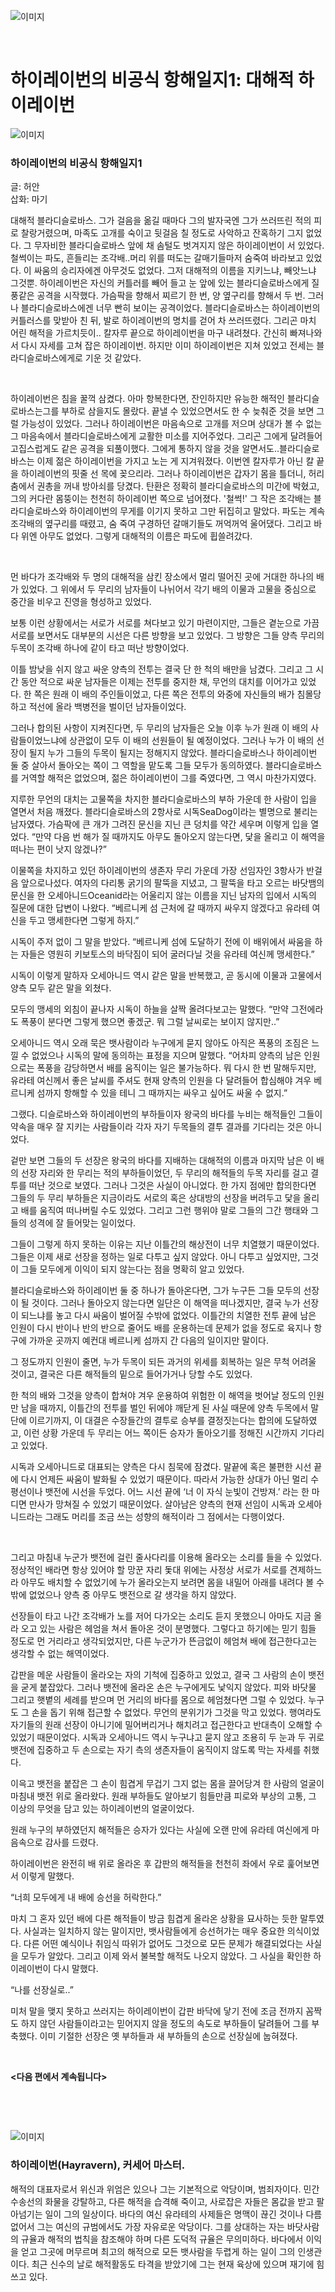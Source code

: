 ![이미지](./images/pirate1-00.jpg)

&nbsp;

# 하이레이번의 비공식 항해일지1: 대해적 하이레이번

![이미지](./images/pirate1-01.jpg)

### 하이레이번의 비공식 항해일지1

글: 허안  
삽화: 마기

대해적 블라디슬로바스. 그가 걸음을 옮길 때마다 그의 발자국엔 그가 쓰러뜨린 적의 피로 찰랑거렸으며, 마족도 고개를 숙이고 뒷걸음 칠 정도로 사악하고 잔혹하기 그지 없었다. 그 무자비한 블라디슬로바스 앞에 채 솜털도 벗겨지지 않은 하이레이번이 서 있었다. 철썩이는 파도, 흔들리는 조각배..머리 위를 떠도는 갈매기들마저 숨죽여 바라보고 있었다. 이 싸움의 승리자에겐 아무것도 없었다. 그저 대해적의 이름을 지키느냐, 빼앗느냐 그것뿐. 하이레이번은 자신의 커틀러를 빼어 들고 눈 앞에 있는 블라디슬로바스에게 질풍같은 공격을 시작했다. 가슴팍을 향해서 찌르기 한 번, 양 옆구리를 향해서 두 번. 그러나 블라디슬로바스에겐 너무 빤히 보이는 공격이었다.  블라디슬로바스는 하이레이번의 커틀러스를 맞받아 친 뒤, 발로 하이레이번의 명치를 걷어 차 쓰러뜨렸다. 그리곤 마치 어린 해적을 가르치듯이.. 칼자루 끝으로 하이레이번을 마구 내려쳤다. 간신히 빠져나와서 다시 자세를 고쳐 잡은 하이레이번. 하지만 이미 하이레이번은 지쳐 있었고 전세는 블라디슬로바스에게로 기운 것 같았다.

&nbsp;

하이레이번은 침을 꿀꺽 삼켰다. 아마 항복한다면, 잔인하지만 유능한 해적인 블라디슬로바스는그를 부하로 삼을지도 몰랐다. 끝낼 수 있었으면서도 한 수 늦춰준 것을 보면 그럴 가능성이 있었다. 그러나 하이레이번은 마음속으로 고개를 저으며 상대가 볼 수 없는 그 마음속에서 블라디슬로바스에게 교활한 미소를 지어주었다. 그리곤 그에게 달려들어 고집스럽게도 같은 공격을 되풀이했다. 그에게 통하지 않을 것을 알면서도..블라디슬로바스는 이제 젊은 하이레이번을 가지고 노는 게 지겨워졌다. 이번엔 칼자루가 아닌 칼 끝을 하이레이번의 핏줄 선 목에 꽂으리라. 그러나 하이레이번은 갑자기 몸을 틀더니, 허리춤에서 권총을 꺼내 방아쇠를 당겼다. 탄환은 정확히 블라디슬로바스의 미간에 박혔고, 그의 커다란 몸뚱이는 천천히 하이레이번 쪽으로 넘어졌다. '철썩!' 그 작은 조각배는 블라디슬로바스와 하이레이번의 무게를 이기지 못하고 그만 뒤집히고 말았다. 파도는 계속 조각배의 옆구리를 때렸고, 숨 죽여 구경하던 갈매기들도 꺼억꺼억 울어댔다. 그리고 바다 위엔 아무도 없었다. 그렇게 대해적의 이름은 파도에 휩쓸려갔다.

&nbsp;

먼 바다가 조각배와 두 명의 대해적을 삼킨 장소에서 멀리 떨어진 곳에 거대한 하나의 배가 있었다. 그 위에서 두 무리의 남자들이 나뉘어서 각기 배의 이물과 고물을 중심으로 중간을 비우고 진영을 형성하고 있었다.

보통 이런 상황에서는 서로가 서로를 쳐다보고 있기 마련이지만, 그들은 곁눈으로 가끔 서로를 보면서도 대부분의 시선은 다른 방향을 보고 있었다. 그 방향은 그들 양측 무리의 두목이 조각배 하나에 같이 타고 떠난 방향이었다.

이틀 밤낮을 쉬지 않고 싸운 양측의 전투는 결국 단 한 척의 배만을 남겼다. 그리고 그 시간 동안 적으로 싸운 남자들은 이제는 전투를 중지한 채, 무언의 대치를 이어가고 있었다. 한 쪽은 원래 이 배의 주인들이었고, 다른 쪽은 전투의 와중에 자신들의 배가 침몰당하고 적선에 올라 백병전을 벌이던 남자들이었다.

그러나 합의된 사항이 지켜진다면, 두 무리의 남자들은 오늘 이후 누가 원래 이 배의 사람들이었느냐에 상관없이 모두 이 배의 선원들이 될 예정이었다. 그러나 누가 이 배의 선장이 될지 누가 그들의 두목이 될지는 정해지지 않았다. 블라디슬로바스나 하이레이번 둘 중 살아서 돌아오는 쪽이 그 역할을 맡도록 그들 모두가 동의하였다. 블라디슬로바스를 거역할 해적은 없었으며, 젊은 하이레이번이 그를 죽였다면, 그 역시 마찬가지였다.

지루한 무언의 대치는 고물쪽을 차지한 블라디슬로바스의 부하 가운데 한 사람이 입을 열면서 처음 깨졌다. 블라디슬로바스의 2항사로 시독SeaDog이라는 별명으로 불리는 남자였다. 가슴팍에 큰 개가 그려진 문신을 지닌 큰 덩치를 약간 세우며 이렇게 입을 열었다. “만약 다음 번 해가 질 때까지도 아무도 돌아오지 않는다면, 닻을 올리고 이 해역을 떠나는 편이 낫지 않겠나?”

이물쪽을 차지하고 있던 하이레이번의 생존자 무리 가운데 가장 선임자인 3항사가 반걸음 앞으로나섰다. 여자의 다리통 굵기의 팔뚝을 지녔고, 그 팔뚝을 타고 오르는 바닷뱀의 문신을 한 오세아니드Oceanid라는 어울리지 않는 이름을 지닌 남자의 입에서 시독의 질문에 대한 답변이 나왔다. “베르니케 섬 근처에 갈 때까지 싸우지 않겠다고 유라테 여신을 두고 맹세한다면 그렇게 하지.”

시독이 주저 없이 그 말을 받았다. “베르니케 섬에 도달하기 전에 이 배위에서 싸움을 하는 자들은 영원히 키보토스의 바닥짐이 되어 굴러다닐 것을 유라테 여신께 맹세한다.”

시독이 이렇게 말하자 오세아니드 역시 같은 말을 반복했고, 곧 동시에 이물과 고물에서 양측 모두 같은 말을 외쳤다.

모두의 맹세의 외침이 끝나자 시독이 하늘을 살짝 올려다보고는 말했다. “만약 그전에라도 폭풍이 분다면 그렇게 했으면 좋겠군. 뭐 그럴 날씨로는 보이지 않지만..”

오세아니드 역시 오래 묵은 뱃사람이라 누구에게 묻지 않아도 아직은 폭풍의 조짐은 느낄 수 없었으나 시독의 말에 동의하는 표정을 지으며 말했다. “어차피 양측의 남은 인원으로는 폭풍을 감당하면서 배를 움직이는 일은 불가능하다. 뭐 다시 한 번 말해두지만, 유라테 여신께서 좋은 날씨를 주셔도 현재 양측의 인원을 다 달려들어 합심해야 겨우 베르니케 섬까지 항해할 수 있을 테니 그 때까지는 싸우고 싶어도 싸울 수 없지.”

그랬다. 디슬로바스와 하이레이번의 부하들이자 왕국의 바다를 누비는 해적들인 그들이 약속을 매우 잘 지키는 사람들이라 각자 자기 두목들의 결투 결과를 기다리는 것은 아니었다.

겉만 보면 그들의 두 선장은 왕국의 바다를 지배하는 대해적의 이름과 마지막 남은 이 배의 선장 자리와 한 무리는 적의 부하들이었던, 두 무리의 해적들의 두목 자리를 걸고 결투를 떠난 것으로 보였다. 그러나 그것은 사실이 아니었다. 한 가지 점에만 합의한다면 그들의 두 무리 부하들은 지금이라도 서로의 혹은 상대방의 선장을 버려두고 닻을 올리고 배를 움직여 떠나버릴 수도 있었다. 그리고 그런 행위야 말로 그들의 그간 행태와 그들의 성격에 잘 들어맞는 일이었다.

그들이 그렇게 하지 못하는 이유는 지난 이틀간의 해상전이 너무 치열했기 때문이었다. 그들은 이제 새로 선장을 정하는 일로 다투고 싶지 않았다. 아니 다투고 싶었지만, 그것이 그들 모두에게 이익이 되지 않는다는 점을 명확히 알고 있었다.

블라디슬로바스와 하이레이번 둘 중 하나가 돌아온다면, 그가 누구든 그들 모두의 선장이 될 것이다. 그러나 돌아오지 않는다면 일단은 이 해역을 떠나겠지만, 결국 누가 선장이 되느냐를 놓고 다시 싸움이 벌어질 수밖에 없었다. 이틀간의 치열한 전투 끝에 남은 인원이 다시 반이나 반의 반으로 줄어도 배를 운용하는데 문제가 없을 정도로 육지나 항구에 가까운 곳까지 예컨대 베르니케 섬까지 간 다음의 일이지만 말이다.

그 정도까지 인원이 줄면, 누가 두목이 되든 과거의 위세를 회복하는 일은 무척 어려울 것이고, 결국은 다른 해적들의 밑으로 들어가거나 당할 수도 있었다.

한 척의 배와 그것을 양측이 합쳐야 겨우 운용하여 위험한 이 해역을 벗어날 정도의 인원만 남을 때까지, 이틀간의 전투를 벌인 뒤에야 깨닫게 된 사실 때문에 양측 두목에서 말단에 이르기까지, 이 대결은 수장들간의 결투로 승부를 결정짓는다는 합의에 도달하였고, 이런 상황 가운데 두 무리는 어느 쪽이든 승자가 돌아오기를 정해진 시간까지 기다리고 있었다.

시독과 오세아니드로 대표되는 양측은 다시 침묵에 잠겼다. 말끝에 혹은 불편한 시선 끝에 다시 언제든 싸움이 발화될 수 있었기 때문이다. 따라서 가능한 상대가 아닌 멀리 수평선이나 뱃전에 시선을 두었다. 어느 시선 끝에 ‘너 이 자식 눈빛이 건방져.’ 라는 한 마디면 만사가 망쳐질 수 있었기 때문이었다. 살아남은 양측의 현재 선임이 시독과 오세아니드라는 그래도 머리를 조금 쓰는 성향의 해적이라 그 점에서는 다행이었다.

&nbsp;

그리고 마침내 누군가 뱃전에 걸린 줄사다리를 이용해 올라오는 소리를 들을 수 있었다. 정상적인 배라면 항상 있어야 할 망꾼 자리 돛대 위에는 사정상 서로가 서로를 견제하느라 아무도 배치할 수 없었기에 누가 올라오는지 보려면 몸을 내밀어 아래를 내려다 볼 수밖에 없었으나 양측 중 아무도 뱃전으로 갈 생각을 하지 않았다.

선장들이 타고 나간 조각배가 노를 저어 다가오는 소리도 듣지 못했으니 아마도 지금 올라 오고 있는 사람은 헤엄을 쳐서 돌아온 것이 분명했다. 그렇다고 하기에는 믿기 힘들 정도로 먼 거리라고 생각되었지만, 다른 누군가가 뜬금없이 헤엄쳐 배에 접근한다고는 생각할 수 없는 해역이었다.

갑판을 메운 사람들이 올라오는 자의 기척에 집중하고 있었고, 결국 그 사람의 손이 뱃전을 굳게 붙잡았다. 그러나 뱃전에 올라온 손은 누구에게도 낯익지 않았다. 피와 바닷물 그리고 햇볕의 세례를 받으며 먼 거리의 바다를 몸으로 헤엄쳤다면 그럴 수 있었다. 누구도 그 손을 돕기 위해 접근할 수 없었다. 무언의 분위기가 그것을 막고 있었다. 행여라도 자기들의 원래 선장이 아니기에 밀어버리거나 해치려고 접근한다고 반대측이 오해할 수 있었기 때문이었다. 시독과 오세아니드 역시 누구냐고 묻지 않고 조용히 두 눈과 두 귀로 뱃전에 집중하고 두 손으로는 자기 측의 생존자들이 움직이지 않도록 막는 자세를 취했다.

이윽고 뱃전을 붙잡은 그 손이 힘겹게 무겁기 그지 없는 몸을 끌어당겨 한 사람의 얼굴이 마침내 뱃전 위로 올라왔다. 원래 부하들도 알아보기 힘들만큼 피로와 부상의 고통, 그 이상의 무엇을 담고 있는 하이레이번의 얼굴이었다.

원래 누구의 부하였던지 해적들은 승자가 있다는 사실에 오랜 만에 유라테 여신에게 마음속으로 감사를 드렸다.

하이레이번은 완전히 배 위로 올라온 후 갑판의 해적들을 천천히 좌에서 우로 훑어보면서 이렇게 말했다.

“너희 모두에게 내 배에 승선을 허락한다.”

마치 그 혼자 있던 배에 다른 해적들이 방금 힘겹게 올라온 상황을 묘사하는 듯한 말투였다. 사실과는 일치하지 않는 말이지만, 뱃사람들에게 승선허가는 매우 중요한 의식이었다. 다른 어떤 예식이나 취임식 따위가 없어도 그것으로 모든 문제가 해결되었다는 사실을 모두가 알았다. 그리고 이제 와서 불복할 해적도 나오지 않았다. 그 사실을 확인한 하이레이번이 다시 말했다.

“나를 선장실로..”

미처 말을 맺지 못하고 쓰러지는 하이레이번이 갑판 바닥에 닿기 전에 조금 전까지 꼼짝도 하지 않던 사람들이라고는 믿어지지 않을 정도의 속도로 부하들이 달려들어 그를 부축했다. 이미 기절한 선장은 옛 부하들과 새 부하들의 손으로 선장실에 눕혀졌다.

&nbsp;

**&lt;다음 편에서 계속됩니다&gt;**

&nbsp;

&nbsp;

![이미지](./images/pirate1-02.png)

### 하이레이번(Hayravern), 커세어 마스터.

해적의 대표자로서 위신과 위엄은 있으나 그는 기본적으로 악당이며, 범죄자이다. 민간 수송선의 화물을 강탈하고, 다른 해적을 습격해 죽이고, 사로잡은 자들은 몸값을 받고 팔아넘기는 일이 그의 일상이다. 바다의 여신 유라테의 사제들은 명맥이 끊긴 것이나 다름 없어서 그는 여신의 규범에서도 가장 자유로운 악당이다. 그를 상대하는 자는 바닷사람의 규율과 해적의 법칙을 참조해야 하며 다른 도덕적 규율은 무의미하다. 바다에서 이익을 얻고 그곳에 머무르며 최고의 해적으로 모든 뱃사람을 두렵게 하는 일이 그의 인생관이다. 최근 신수의 날로 해적활동도 타격을 받았기에 그는 현재 육상에 있으며 재기에 힘쓰고 있다.